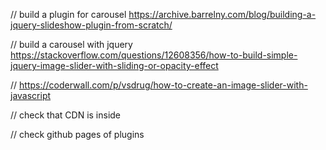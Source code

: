 // build a plugin for carousel
https://archive.barrelny.com/blog/building-a-jquery-slideshow-plugin-from-scratch/

// build a carousel with jquery
https://stackoverflow.com/questions/12608356/how-to-build-simple-jquery-image-slider-with-sliding-or-opacity-effect

//
https://coderwall.com/p/vsdrug/how-to-create-an-image-slider-with-javascript

//
check that CDN is inside

// check github pages of plugins

